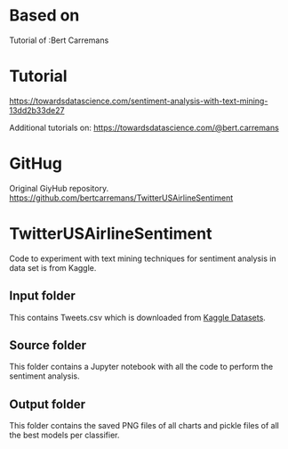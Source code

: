# Based on
Tutorial of :Bert Carremans

# Tutorial
https://towardsdatascience.com/sentiment-analysis-with-text-mining-13dd2b33de27

Additional tutorials on:
https://towardsdatascience.com/@bert.carremans

# GitHug
Original GiyHub repository.
https://github.com/bertcarremans/TwitterUSAirlineSentiment

# TwitterUSAirlineSentiment
Code to experiment with text mining techniques for sentiment analysis in data set is from Kaggle.

## Input folder
This contains Tweets.csv which is downloaded from [Kaggle Datasets](https://www.kaggle.com/crowdflower/twitter-airline-sentiment). 

## Source folder
This folder contains a Jupyter notebook with all the code to perform the sentiment analysis.

## Output folder
This folder contains the saved PNG files of all charts and pickle files of all the best models per classifier.

